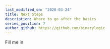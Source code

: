 ```yaml
---
last_modified_on: "2020-03-24"
title: Next Steps
description: Where to go after the basics
series_position: 7
author_github: https://github.com/binarylogic
---
```


Fill me in



